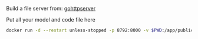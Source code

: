 Build a file server from: [gohttpserver](https://github.com/codeskyblue/gohttpserver/releases/tag/1.1.0)

Put all your model and code file here

```bash
docker run -d --restart unless-stopped -p 8792:8000 -v $PWD:/app/public --name gohttpserver codeskyblue/gohttpserver --upload
```
